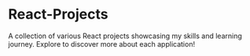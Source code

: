# React-Projects
A collection of various React projects showcasing my skills and learning journey. Explore to discover more about each application!
